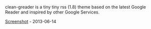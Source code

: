 clean-greader is a tiny tiny rss (1.8) theme based on the latest Google Reader and inspired by other Google Services.

[Screenshot](https://www.dropbox.com/s/ond8me25h1ncbgl/clean_greader_0001.png) - 2013-06-14
